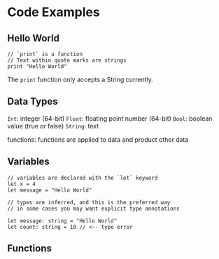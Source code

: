 # Code Examples

## Hello World

```
// `print` is a function
// Text within quote marks are strings
print "Hello World"
```

The `print` function only accepts a String currently.

## Data Types

`Int`: integer (64-bit)
`Float`: floating point number (64-bit)
`Bool`: boolean value (true or false)
`String`: text

functions: functions are applied to data and product other data

## Variables

```
// variables are declared with the `let` keyword
let x = 4
let message = "Hello World"

// types are inferred, and this is the preferred way
// in some cases you may want explicit type annotations

let message: string = "Hello World"
let count: string = 10 // <-- type error
```

## Functions
